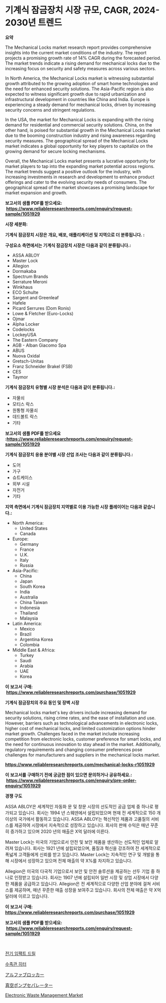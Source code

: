 <p><h1>기계식 잠금장치 시장 규모, CAGR, 2024-2030년 트렌드</h1></p><p><strong>요약</strong></p>
<p><p>The Mechanical Locks market research report provides comprehensive insights into the current market conditions of the industry. The report projects a promising growth rate of 14% CAGR during the forecasted period. The market trends indicate a rising demand for mechanical locks due to the increasing focus on security and safety measures across various sectors.</p><p>In North America, the Mechanical Locks market is witnessing substantial growth attributed to the growing adoption of smart home technologies and the need for enhanced security solutions. The Asia-Pacific region is also expected to witness significant growth due to rapid urbanization and infrastructural development in countries like China and India. Europe is experiencing a steady demand for mechanical locks, driven by increasing security concerns and stringent regulations.</p><p>In the USA, the market for Mechanical Locks is expanding with the rising demand for residential and commercial security solutions. China, on the other hand, is poised for substantial growth in the Mechanical Locks market due to the booming construction industry and rising awareness regarding security measures. The geographical spread of the Mechanical Locks market indicates a global opportunity for key players to capitalize on the growing demand for secure locking mechanisms.</p><p>Overall, the Mechanical Locks market presents a lucrative opportunity for market players to tap into the expanding market potential across regions. The market trends suggest a positive outlook for the industry, with increasing investments in research and development to enhance product offerings and cater to the evolving security needs of consumers. The geographical spread of the market showcases a promising landscape for market expansion and growth.</p></p>
<p><strong>보고서의 샘플 PDF를 받으세요: &nbsp;<a href="https://www.reliableresearchreports.com/enquiry/request-sample/1051929">https://www.reliableresearchreports.com/enquiry/request-sample/1051929</a></strong></p>
<p><strong>시장 세분화:</strong></p>
<p><strong> 기계식 잠금장치 시장은 개요, 배포, 애플리케이션 및 지역으로 더 분류됩니다. :</strong></p>
<p><strong>구성요소 측면에서는 기계식 잠금장치 시장은 다음과 같이 분류됩니다.:</strong></p>
<p><ul><li>ASSA ABLOY</li><li>Master Lock</li><li>Allegion</li><li>Dormakaba</li><li>Spectrum Brands</li><li>Serrature Meroni</li><li>Winkhaus</li><li>ECO Schulte</li><li>Sargent and Greenleaf</li><li>Hafele</li><li>Picard Serrures (Dom Ronis)</li><li>Lowe & Fletcher (Euro-Locks)</li><li>Ojmar</li><li>Alpha Locker</li><li>Codelocks</li><li>LockeyUSA</li><li>The Eastern Company</li><li>AGB - Alban Giacomo Spa</li><li>ABUS</li><li>Nuova Oxidal</li><li>Gretsch-Unitas</li><li>Franz Schneider Brakel (FSB)</li><li>CES</li><li>Taymor</li></ul></p>
<p><strong> 기계식 잠금장치 유형별 시장 분석은 다음과 같이 분류됩니다.:</strong></p>
<p><ul><li>자물쇠</li><li>모티스 락스</li><li>원통형 자물쇠</li><li>데드볼트 락스</li><li>기타</li></ul></p>
<p><strong>보고서의 샘플 PDF를 받으세요 :<a href="https://www.reliableresearchreports.com/enquiry/request-sample/1051929">https://www.reliableresearchreports.com/enquiry/request-sample/1051929</a></strong></p>
<p><strong> 기계식 잠금장치 응용 분야별 시장 산업 조사는 다음과 같이 분류됩니다.:</strong></p>
<p><ul><li>도어</li><li>가구</li><li>슈트케이스</li><li>외부 시설</li><li>자전거</li><li>기타</li></ul></p>
<p><strong>지역 측면에서 기계식 잠금장치 지역별로 이용 가능한 시장 플레이어는 다음과 같습니다.:</strong></p>
<p><ul>
    <li>
        North America:
        <ul>
            <li>United States</li>
            <li>Canada</li>
        </ul>
    </li>
    <li>
        Europe:
        <ul>
            <li>Germany</li>
            <li>France</li>
            <li>U.K.</li>
            <li>Italy</li>
            <li>Russia</li>
        </ul>
    </li>
    <li>
        Asia-Pacific:
        <ul>
            <li>China</li>
            <li>Japan</li>
            <li>South Korea</li>
            <li>India</li>
            <li>Australia</li>
            <li>China Taiwan</li>
            <li>Indonesia</li>
            <li>Thailand</li>
            <li>Malaysia</li>
        </ul>
    </li>
    <li>
        Latin America:
        <ul>
            <li>Mexico</li>
            <li>Brazil</li>
            <li>Argentina Korea</li>
            <li>Colombia</li>
        </ul>
    </li>
    <li>
        Middle East & Africa:
        <ul>
            <li>Turkey</li>
            <li>Saudi</li>
            <li>Arabia</li>
            <li>UAE</li>
            <li>Korea</li>
        </ul>
    </li>
    </ul></p>
<p><strong>이 보고서 구매: &nbsp;<a href="https://www.reliableresearchreports.com/purchase/1051929">https://www.reliableresearchreports.com/purchase/1051929</a></strong></p>
<p><strong>기계식 잠금장치의 주요 동인 및 장벽 시장</strong></p>
<p><p>Mechanical locks market's key drivers include increasing demand for security solutions, rising crime rates, and the ease of installation and use. However, barriers such as technological advancements in electronic locks, higher cost of mechanical locks, and limited customization options hinder market growth. Challenges faced in the market include increasing competition from electronic locks, customer preference for smart locks, and the need for continuous innovation to stay ahead in the market. Additionally, regulatory requirements and changing consumer preferences pose challenges for manufacturers and suppliers in the mechanical locks market.</p></p>
<p><strong><a href="https://www.reliableresearchreports.com/mechanical-locks-r1051929">https://www.reliableresearchreports.com/mechanical-locks-r1051929</a></strong></p>
<p><strong>이 보고서를 구매하기 전에 궁금한 점이 있으면 문의하거나 공유하세요.: &nbsp;<a href="https://www.reliableresearchreports.com/enquiry/pre-order-enquiry/1051929">https://www.reliableresearchreports.com/enquiry/pre-order-enquiry/1051929</a></strong></p>
<p><strong>경쟁 구도</strong></p>
<p><p>ASSA ABLOY은 세계적인 자동화 문 및 창문 시장의 선도적인 공급 업체 중 하나로 평가되고 있습니다. 회사는 1994 년 스웨덴에서 설립되었으며 현재 전 세계적으로 150 개 이상의 국가에서 활동하고 있습니다. ASSA ABLOY는 혁신적인 제품과 고품질의 서비스를 제공하여 시장에서 지속적으로 성장하고 있습니다. 회사의 판매 수익은 매년 꾸준히 증가하고 있으며 2020 년의 매출은 X억 달러에 이른다.</p><p>Master Lock는 미국의 기업으로서 안전 및 보안 제품을 생산하는 선도적인 업체로 알려져 있습니다. 회사는 1921 년에 설립되었으며, 품질과 혁신을 강조하여 전 세계적으로 폭넓게 고객들에게 신뢰를 받고 있습니다. Master Lock는 지속적인 연구 및 개발을 통해 시장에서 성장하고 있으며 전체 매출의 약 X%를 차지하고 있습니다.</p><p>Allegion은 미국의 다국적 기업으로서 보안 및 안전 솔루션을 제공하는 선두 기업 중 하나로 인정받고 있습니다. 회사는 1907 년에 설립되어 일반 시장 및 상업 시장에서 다양한 제품을 공급하고 있습니다. Allegion은 전 세계적으로 다양한 산업 분야에 걸쳐 서비스를 제공하며, 매년 꾸준한 매출 성장을 보여주고 있습니다. 회사의 전체 매출은 약 X억 달러에 이르고 있습니다.</p></p>
<p><strong>이 보고서 구매: &nbsp; <a href="https://www.reliableresearchreports.com/purchase/1051929">https://www.reliableresearchreports.com/purchase/1051929</a></strong></p>
<p><strong>보고서의 샘플 PDF를 받으세요: &nbsp;<a href="https://www.reliableresearchreports.com/enquiry/request-sample/1051929">https://www.reliableresearchreports.com/enquiry/request-sample/1051929</a></strong><strong></strong></p>
<p>&nbsp;</p>
<p><p><a href="https://medium.com/@snake68678/%EC%A0%84%EA%B8%B0-%EC%B6%A9%EA%B2%A9-%EB%93%9C%EB%A6%B4-%EC%8B%9C%EC%9E%A5%EC%9D%80-%EC%8B%9C%EC%9E%A5-%EC%A0%90%EC%9C%A0%EC%9C%A8-%EC%8B%9C%EC%9E%A5-%EB%8F%99%ED%96%A5-%EB%B0%8F-%EC%8B%9C%EC%9E%A5-%EC%84%B1%EC%9E%A5%EC%97%90-%EB%8C%80%ED%95%9C-%EC%A0%95%EB%B3%B4%EB%A5%BC-%EC%A0%9C%EA%B3%B5%ED%95%A9%EB%8B%88%EB%8B%A4-1608fc01973b">전기 임팩트 드릴</a></p><p><a href="https://medium.com/@flower89678/%EC%88%98%EC%A1%B1%EA%B4%80-%ED%9E%88%ED%84%B0-%EC%8B%9C%EC%9E%A5-%ED%86%B5%EC%B0%B0-%EC%8B%9C%EC%9E%A5-%EB%8F%99%ED%96%A5-%EC%84%B1%EC%9E%A5-2024%EB%85%84%EB%B6%80%ED%84%B0-2031%EB%85%84%EA%B9%8C%EC%A7%80-%EC%98%88%EC%B8%A1%EB%90%9C-%EA%B2%83-4865bb49b048">수족관 히터</a></p><p><a href="https://medium.com/@aidalakin1973/%E3%82%A2%E3%83%AB%E3%83%95%E3%82%A1%E3%83%96%E3%83%AD%E3%83%83%E3%82%AB%E3%83%BC%E5%B8%82%E5%A0%B4-%E3%82%BF%E3%82%A4%E3%83%97-%E7%94%A8%E9%80%94-%E3%81%8A%E3%82%88%E3%81%B3%E5%9C%B0%E7%90%86%E3%81%AB%E3%82%88%E3%82%8B%E5%8C%85%E6%8B%AC%E7%9A%84%E3%81%AA%E8%A9%95%E4%BE%A1-87a7b3daa4a5">アルファブロッカー</a></p><p><a href="https://medium.com/@amberchain86/%E7%9C%9F%E7%A9%BA%E3%83%9D%E3%83%B3%E3%83%97%E3%82%BB%E3%83%91%E3%83%AC%E3%83%BC%E3%82%BF%E5%B8%82%E5%A0%B4-%E7%AB%B6%E4%BA%89%E5%88%86%E6%9E%90-%E5%B8%82%E5%A0%B4%E5%8B%95%E5%90%91-2031%E5%B9%B4%E3%81%BE%E3%81%A7%E3%81%AE%E4%BA%88%E6%B8%AC-7dd24db3794e">真空ポンプセパレーター</a></p><p><a href="https://www.linkedin.com/pulse/electronic-waste-management-market-share-evolution-growth-lqk7e?trackingId=%2FvjyA1JVr6Z6yqNUeFScOA%3D%3D">Electronic Waste Management Market</a></p></p>